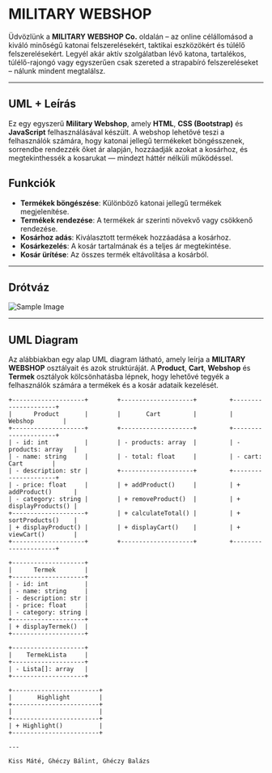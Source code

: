 # MILITARY WEBSHOP

Üdvözlünk a **MILITARY WEBSHOP Co.** oldalán – az online célállomásod a kiváló minőségű katonai felszerelésekért, taktikai eszközökért és túlélő felszerelésekért. Legyél akár aktív szolgálatban lévő katona, tartalékos, túlélő-rajongó vagy egyszerűen csak szereted a strapabíró felszereléseket – nálunk mindent megtalálsz.

---

## UML + Leírás 

Ez egy egyszerű **Military Webshop**, amely **HTML**, **CSS (Bootstrap)** és **JavaScript** felhasználásával készült. A webshop lehetővé teszi a felhasználók számára, hogy katonai jellegű termékeket böngésszenek, sorrendbe rendezzék őket ár alapján, hozzáadják azokat a kosárhoz, és megtekinthessék a kosarukat — mindezt háttér nélküli működéssel.

## Funkciók
- **Termékek böngészése**: Különböző katonai jellegű termékek megjelenítése.
- **Termékek rendezése**: A termékek ár szerinti növekvő vagy csökkenő rendezése.
- **Kosárhoz adás**: Kiválasztott termékek hozzáadása a kosárhoz.
- **Kosárkezelés**: A kosár tartalmának és a teljes ár megtekintése.
- **Kosár ürítése**: Az összes termék eltávolítása a kosárból.

---

## Drótváz
![Sample Image]([https://example.com/path-to-image.jpg](https://github.com/5t3x/Military-Webshop/issues/2#issue-3062619942))


---

## UML Diagram

Az alábbiakban egy alap UML diagram látható, amely leírja a **MILITARY WEBSHOP** osztályait és azok struktúráját. A **Product**, **Cart**, **Webshop** és **Termek** osztályok kölcsönhatásba lépnek, hogy lehetővé tegyék a felhasználók számára a termékek és a kosár adataik kezelését.

```plaintext
+--------------------+        +--------------------+         +---------------------+
|      Product       |        |       Cart         |         |      Webshop        |
+--------------------+        +--------------------+         +---------------------+
| - id: int          |        | - products: array  |         | - products: array   |
| - name: string     |        | - total: float     |         | - cart: Cart        |
| - description: str |        +--------------------+         +---------------------+
| - price: float     |        | + addProduct()     |         | + addProduct()      |
| - category: string |        | + removeProduct()  |         | + displayProducts() |
+--------------------+        | + calculateTotal() |         | + sortProducts()    |
| + displayProduct() |        | + displayCart()    |         | + viewCart()        |
+--------------------+        +--------------------+         +---------------------+

+--------------------+        
|      Termek        |         
+--------------------+        
| - id: int          |        
| - name: string     |        
| - description: str |        
| - price: float     |        
| - category: string |        
+--------------------+        
| + displayTermek()  |        
+--------------------+        

+--------------------+
|    TermekLista     |
+--------------------+
| - Lista[]: array   |
+--------------------+

+------------------------+    
|       Highlight        |
+------------------------+
|                        |
+------------------------+
| + Highlight()          |
+------------------------+

---

Kiss Máté, Ghéczy Bálint, Ghéczy Balázs
